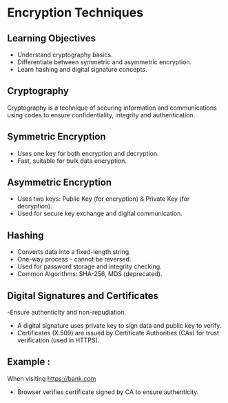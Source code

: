 # Encryption Techniques
## Learning Objectives
- Understand cryptography basics.
- Differentiate between symmetric and asymmetric encryption.
- Learn hashing and digital signature concepts.

## Cryptography
Cryptography is a technique of securing information and communications using codes to ensure confidentiality, integrity and authentication.


## Symmetric Encryption
- Uses one key for both encryption and decryption.
- Fast, suitable for bulk data encryption.
  
## Asymmetric Encryption
- Uses two keys: Public Key (for encryption) & Private Key (for decryption).
- Used for secure key exchange and digital communication.

## Hashing
- Converts data into a fixed-length string.
- One-way process - cannot be reversed.
- Used for password storage and integrity checking.
- Common Algorithms: SHA-256, MDS (deprecated).

## Digital Signatures and Certificates
-Ensure authenticity and non-repudiation.
- A digital signature uses private key to sign data and public key to verify.
- Certificates (X.509) are issued by Certificate Authorities (CAs) for trust verification (used in HTTPS).

## Example :
When visiting https://bank.com
- Browser verifies certificate signed by CA to ensure authenticity.
